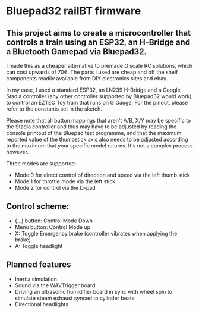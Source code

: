 # Bluepad32 railBT firmware

## This project aims to create a microcontroller that controls a train using an ESP32, an H-Bridge and a Bluetooth Gamepad via Bluepad32.

I made this as a cheaper alternative to premade G scale RC solutions, which can cost upwards of 70€.
The parts I used are cheap and off the shelf components readily available from DIY electronics sites and ebay.

In my case, I used a standard ESP32, an LN239 H-Bridge and a Google Stadia controller (any other controller supported by Bluepad32 would work) to control an EZTEC Toy train that runs on G Gauge.
For the pinout, please refer to the constants set in the sketch.

Please note that all button mappings that aren't A/B, X/Y may be specific to the Stadia controller and thus may have to be adjusted by reading the console printout of the Bluepad test programme, and that the maximum reported value of the thumbstick axis also needs to be adjusted according to the maximum that your specific model returns. It's not a complex process however.

Three modes are supported: 
- Mode 0 for direct control of direction and speed via the left thumb stick
- Mode 1 for throttle mode via the left stick
- Mode 2 for control via the D-pad

## Control scheme: 

- (...) button: Control Mode Down
- Menu button: Control Mode up
- X: Toggle Emergency brake (controller vibrates when applying the brake)
- A: Toggle headlight

## Planned features

- Inertia simulation
- Sound via the WAVTrigger board
- Driving an ultrasonic humidifier board in sync with wheel spin to simulate steam exhaust synced to cylinder beats
- Directional headlights
